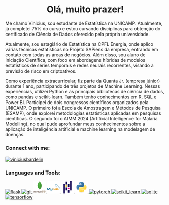 <h1 align="center">Olá, muito prazer!</h1>

Me chamo Vinicius, sou estudante de Estatística na UNICAMP. Atualmente, já completei 75% do curso e estou cursando disciplinas para obtenção do certificado de Ciência de Dados oferecido pela própria universidade.

Atualmente, sou estagiário de Estatística na CPFL Energia, onde aplico várias técnicas estatísticas no Projeto SAPiens da empresa, entrando em contato com todas as áreas de negócios. Além disso, sou aluno de Iniciação Científica, com foco em abordagens híbridas de modelos estatísticos de séries temporais e redes neurais recorrentes, visando a previsão de risco em criptoativos.

Como experiência extracurricular, fiz parte da Quanta Jr. (empresa júnior) durante 1 ano, participando de três projetos de Machine Learning. Nessas experiências, utilizei Python e as principais bibliotecas de ciência de dados, como pandas e scikit-learn. Também tenho conhecimentos em R, SQL e Power BI. Participei de dois congressos científicos organizados pela UNICAMP. O primeiro foi a Escola de Amostragem e Métodos de Pesquisa (ESAMP), onde explorei metodologias estatísticas aplicadas em pesquisas científicas. O segundo foi o AIMM 2024 (Artificial Intelligence for Malaria Modelling), no qual pude aprofundar meus conhecimentos sobre a aplicação de inteligência artificial e machine learning na modelagem de doenças.



<h3 align="left">Connect with me:</h3>
<p align="left">
<a href="https://www.linkedin.com/in/vinicius-bardelin-5496a7217/" target="blank"><img align="center" src="https://raw.githubusercontent.com/rahuldkjain/github-profile-readme-generator/master/src/images/icons/Social/linked-in-alt.svg" alt="viniciusbardelin" height="30" width="40" /></a>
</p>

<h3 align="left">Languages and Tools:</h3>
<p align="left"> <a href="https://flask.palletsprojects.com/" target="_blank" rel="noreferrer"> <img src="https://www.vectorlogo.zone/logos/pocoo_flask/pocoo_flask-icon.svg" alt="flask" width="40" height="40"/> </a> <a href="https://git-scm.com/" target="_blank" rel="noreferrer"> <img src="https://www.vectorlogo.zone/logos/git-scm/git-scm-icon.svg" alt="git" width="40" height="40"/> </a> <a href="https://www.mongodb.com/" target="_blank" rel="noreferrer"> <img src="https://raw.githubusercontent.com/devicons/devicon/master/icons/mongodb/mongodb-original-wordmark.svg" alt="mongodb" width="40" height="40"/> </a> <a href="https://www.mysql.com/" target="_blank" rel="noreferrer"> <img src="https://raw.githubusercontent.com/devicons/devicon/master/icons/mysql/mysql-original-wordmark.svg" alt="mysql" width="40" height="40"/> </a> <a href="https://pandas.pydata.org/" target="_blank" rel="noreferrer"> <img src="https://raw.githubusercontent.com/devicons/devicon/2ae2a900d2f041da66e950e4d48052658d850630/icons/pandas/pandas-original.svg" alt="pandas" width="40" height="40"/> </a> <a href="https://www.python.org" target="_blank" rel="noreferrer"> <img src="https://raw.githubusercontent.com/devicons/devicon/master/icons/python/python-original.svg" alt="python" width="40" height="40"/> </a> <a href="https://pytorch.org/" target="_blank" rel="noreferrer"> <img src="https://www.vectorlogo.zone/logos/pytorch/pytorch-icon.svg" alt="pytorch" width="40" height="40"/> </a> <a href="https://scikit-learn.org/" target="_blank" rel="noreferrer"> <img src="https://upload.wikimedia.org/wikipedia/commons/0/05/Scikit_learn_logo_small.svg" alt="scikit_learn" width="40" height="40"/> </a> <a href="https://www.sqlite.org/" target="_blank" rel="noreferrer"> <img src="https://www.vectorlogo.zone/logos/sqlite/sqlite-icon.svg" alt="sqlite" width="40" height="40"/> </a> <a href="https://www.tensorflow.org" target="_blank" rel="noreferrer"> <img src="https://www.vectorlogo.zone/logos/tensorflow/tensorflow-icon.svg" alt="tensorflow" width="40" height="40"/> </a> </p>
